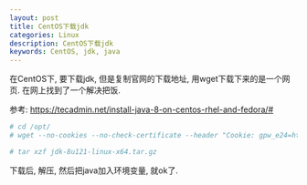 ```yaml
---
layout: post
title: CentOS下载jdk
categories: Linux
description: CentOS下载jdk
keywords: CentOS, jdk, java
---
```


在CentOS下, 要下载jdk, 但是复制官网的下载地址, 用wget下载下来的是一个网页. 在网上找到了一个解决把饭. 

参考: https://tecadmin.net/install-java-8-on-centos-rhel-and-fedora/#

```bash
# cd /opt/
# wget --no-cookies --no-check-certificate --header "Cookie: gpw_e24=http%3A%2F%2Fwww.oracle.com%2F; oraclelicense=accept-securebackup-cookie" "http://download.oracle.com/otn-pub/java/jdk/8u121-b13/e9e7ea248e2c4826b92b3f075a80e441/jdk-8u121-linux-x64.tar.gz"

# tar xzf jdk-8u121-linux-x64.tar.gz
```

下载后, 解压, 然后把java加入环境变量, 就ok了. 



